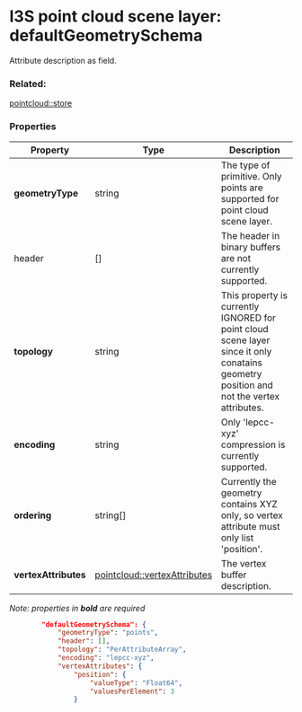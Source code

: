 # I3S point cloud scene layer: defaultGeometrySchema

Attribute description as field.

### Related:

[pointcloud::store](store.md)
### Properties

| Property | Type | Description |
| --- | --- | --- |
| **geometryType** | string | The type of primitive. Only points are supported for point cloud scene layer. |
| header | [] | The header in binary buffers are not currently supported. |
| **topology** | string | This property is currently IGNORED for point cloud scene layer since it only conatains geometry position and not the vertex attributes. |
| **encoding** | string | Only 'lepcc-xyz' compression is currently supported. |
| **ordering** | string[] | Currently the geometry contains XYZ only, so vertex attribute must only list 'position'. |
| **vertexAttributes** | [pointcloud::vertexAttributes](vertexAttributes.md) | The vertex buffer description. |

*Note: properties in **bold** are required*

```json
		"defaultGeometrySchema": {
			"geometryType": "points",
			"header": [],
			"topology": "PerAttributeArray",
			"encoding": "lepcc-xyz",
			"vertexAttributes": {
				"position": {
					"valueType": "Float64",
					"valuesPerElement": 3
				}
```